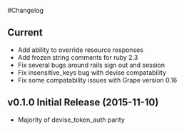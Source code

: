 #Changelog

## Current

- Add ability to override resource responses
- Add frozen string comments for ruby 2.3
- Fix several bugs around rails sign out and session
- Fix insensitive_keys bug with devise compatability
- Fix some compatability issues with Grape version 0.16


## v0.1.0 Initial Release (2015-11-10)

- Majority of devise_token_auth parity
